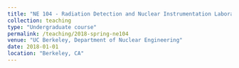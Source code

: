```yaml
---
title: "NE 104 - Radiation Detection and Nuclear Instrumentation Laboratory"
collection: teaching
type: "Undergraduate course"
permalink: /teaching/2018-spring-ne104
venue: "UC Berkeley, Department of Nuclear Engineering"
date: 2018-01-01
location: "Berkeley, CA"
---
```


